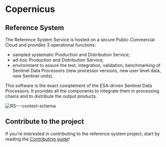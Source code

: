 # Copernicus

## Reference System  

The Reference System Service is hosted on a secure Public Commercial Cloud and provides 3 operational functions:

- sampled systematic Production and Distribution Service;
- ad-hoc Production and Distribution Service;
- environment to assure the test, integration, validation, benchmarking of Sentinel Data Processors (new processor versions, new user level data, new Sentinel units).

This software is the exact complement of the ESA-driven Sentinel Data Processors. It provides all the components to integrate them in processing chains and to distribute the output products.

![RS---context-schema](https://user-images.githubusercontent.com/86782407/142831211-5b6e0fb3-23ee-4b16-a745-e3ea58a5919d.jpg)

## Contribute to the project

If you're interested in contributing to the reference system project, start by reading the [Contributing guide](https://github.com/COPRS/reference-system/tree/main/contribute)!
